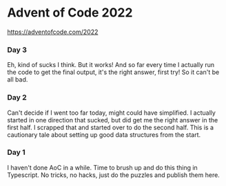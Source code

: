 # Advent of Code 2022

https://adventofcode.com/2022

### Day 3

Eh, kind of sucks I think. But it works! And so far every time I actually run the code to get the final output, it's the right answer, first try! So it can't be all bad.

### Day 2

Can't decide if I went too far today, might could have simplified. I actually started in one direction that sucked, but did get me the right answer in the first half. I scrapped that and started over to do the second half. This is a cautionary tale about setting up good data structures from the start.

### Day 1

I haven't done AoC in a while. Time to brush up and do this thing in Typescript. No tricks, no hacks, just do the puzzles and publish them here.
